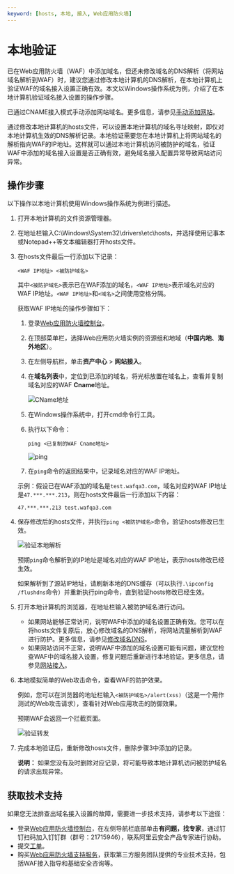 ```yaml
---
keyword: [hosts, 本地, 接入, Web应用防火墙]
---
```


# 本地验证

已在Web应用防火墙（WAF）中添加域名，但还未修改域名的DNS解析（将网站域名解析到WAF）时，建议您通过修改本地计算机的DNS解析，在本地计算机上验证WAF的域名接入设置正确有效。本文以Windows操作系统为例，介绍了在本地计算机验证域名接入设置的操作步骤。

已通过CNAME接入模式手动添加网站域名。更多信息，请参见[手动添加网站](/cn.zh-CN/接入WAF/CNAME接入/网站接入.mdsection_i0l_fp0_t66)。

通过修改本地计算机的hosts文件，可以设置本地计算机的域名寻址映射，即仅对本地计算机生效的DNS解析记录。本地验证需要您在本地计算机上将网站域名的解析指向WAF的IP地址。这样就可以通过本地计算机访问被防护的域名，验证WAF中添加的域名接入设置是否正确有效，避免域名接入配置异常导致网站访问异常。

## 操作步骤

以下操作以本地计算机使用Windows操作系统为例进行描述。

1.  打开本地计算机的文件资源管理器。

2.  在地址栏输入C:\\Windows\\System32\\drivers\\etc\\hosts，并选择使用记事本或Notepad++等文本编辑器打开hosts文件。

3.  在hosts文件最后一行添加以下记录：

    ```
    <WAF IP地址> <被防护域名>
    ```

    其中`<被防护域名>`表示已在WAF添加的域名，`<WAF IP地址>`表示域名对应的WAF IP地址。`<WAF IP地址>`和`<域名>`之间使用空格分隔。

    获取WAF IP地址的操作步骤如下：

    1.  登录[Web应用防火墙控制台](https://yundun.console.aliyun.com/?p=waf)。

    2.  在顶部菜单栏，选择Web应用防火墙实例的资源组和地域（**中国内地**、**海外地区**）。

    3.  在左侧导航栏，单击**资产中心** \> **网站接入**。

    4.  在**域名列表**中，定位到已添加的域名，将光标放置在域名上，查看并复制域名对应的WAF **Cname**地址。

        ![CName地址](https://static-aliyun-doc.oss-accelerate.aliyuncs.com/assets/img/zh-CN/8080723061/p97144.png)

    5.  在Windows操作系统中，打开cmd命令行工具。

    6.  执行以下命令：

        ```
        ping <已复制的WAF Cname地址>
        ```

        ![ping](https://static-aliyun-doc.oss-accelerate.aliyuncs.com/assets/img/zh-CN/1011549951/p32229.png)

    7.  在`ping`命令的返回结果中，记录域名对应的WAF IP地址。

    示例：假设已在WAF添加的域名是`test.wafqa3.com`，域名对应的WAF IP地址是`47.***.***.213`，则在hosts文件最后一行添加以下内容：

    ```
    47.***.***.213 test.wafqa3.com
    ```

4.  保存修改后的hosts文件，并执行`ping <被防护域名>`命令，验证hosts修改已生效。

    ![验证本地解析 ](https://static-aliyun-doc.oss-accelerate.aliyuncs.com/assets/img/zh-CN/7901549951/p7579.png)

    预期`ping`命令解析到的IP地址是域名对应的WAF IP地址，表示hosts修改已经生效。

    如果解析到了源站IP地址，请刷新本地的DNS缓存（可以执行`.\ipconfig /flushdns`命令）并重新执行ping命令，直到验证hosts修改已经生效。

5.  打开本地计算机的浏览器，在地址栏输入被防护域名进行访问。

    -   如果网站能够正常访问，说明WAF中添加的域名设置正确有效。您可以在将hosts文件复原后，放心修改域名的DNS解析，将网站流量解析到WAF进行防护。更多信息，请参见[修改域名DNS](/cn.zh-CN/接入WAF/CNAME接入/修改域名DNS.md)。
    -   如果网站访问不正常，说明WAF中添加的域名设置可能有问题，建议您检查WAF中的域名接入设置，修复问题后重新进行本地验证。更多信息，请参见[网站接入](/cn.zh-CN/接入WAF/CNAME接入/网站接入.md)。
6.  本地模拟简单的Web攻击命令，查看WAF的防护效果。

    例如，您可以在浏览器的地址栏输入`<被防护域名>/alert(xss)`（这是一个用作测试的Web攻击请求），查看针对Web应用攻击的防御效果。

    预期WAF会返回一个拦截页面。

    ![验证转发 ](https://static-aliyun-doc.oss-accelerate.aliyuncs.com/assets/img/zh-CN/7901549951/p7580.png)

7.  完成本地验证后，重新修改hosts文件，删除步骤3中添加的记录。

    **说明：** 如果您没有及时删除对应记录，将可能导致本地计算机访问被防护域名的请求出现异常。


## 获取技术支持

如果您无法排查出域名接入设置的故障，需要进一步技术支持，请参考以下途径：

-   登录[Web应用防火墙控制台](https://yundun.console.aliyun.com/?p=waf)，在左侧导航栏底部单击**有问题，找专家**，通过钉钉扫码加入钉钉群（群号：21715946），联系阿里云安全产品专家进行协助。
-   提交[工单](https://selfservice.console.aliyun.com/ticket/category/waf/today)。
-   购买[Web应用防火墙支持服务](https://market.aliyun.com/products/57004003/cmfw029570.html#sku=yuncode2357000002)，获取第三方服务团队提供的专业技术支持，包括WAF接入指导和基础安全咨询等。

